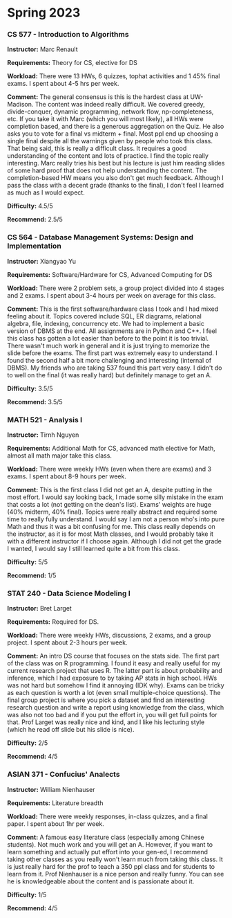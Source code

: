# Spring 2023

### CS 577 - Introduction to Algorithms

**Instructor:** Marc Renault

**Requirements:** Theory for CS, elective for DS

**Workload:** There were 13 HWs, 6 quizzes, tophat activities and 1 45% final exams. I spent about 4-5 hrs per week.

**Comment:** The general consensus is this is the hardest class at UW-Madison. The content was indeed really difficult. We covered greedy, divide-conquer, dynamic programming, network flow, np-completeness, etc. If you take it with Marc (which you will most likely), all HWs were completion based, and there is a generous aggregation on the Quiz. He also asks you to vote for a final vs midterm + final. Most ppl end up choosing a single final despite all the warnings given by people who took this class. That being said, this is really a difficult class. It requires a good understanding of the content and lots of practice. I find the topic really interesting. Marc really tries his best but his lecture is just him reading slides of some hard proof that does not help understanding the content. The completion-based HW means you also don't get much feedback.  Although I pass the class with a decent grade (thanks to the final), I don't feel I learned as much as I would expect.&#x20;

**Difficulty:** 4.5/5

**Recommend:** 2.5/5



### CS 564 - Database Management Systems: Design and Implementation

**Instructor:** Xiangyao Yu

**Requirements:** Software/Hardware for CS, Advanced Computing for DS

**Workload:** There were 2 problem sets, a group project divided into 4 stages and 2 exams. I spent about 3-4 hours per week on average for this class.

**Comment:** This is the first software/hardware class I took and I had mixed feeling about it. Topics covered include SQL, ER diagrams, relational algebra, file, indexing, concurrency etc. We had to implement a basic version of DBMS at the end. All assignments are in Python and C++. I feel this class has gotten a lot easier than before to the point it is too trivial. There wasn't much work in general and it is just trying to memorize the slide before the exams. The first part was extremely easy to understand. I found the second half a bit more challenging and interesting (internal of DBMS). My friends who are taking 537 found this part very easy. I didn't do to well on the final (it was really hard) but definitely manage to get an A.

**Difficulty:** 3.5/5

**Recommend:** 3.5/5



### MATH 521 - Analysis I

**Instructor:** Tirnh Nguyen

**Requirements:** Additional Math for CS, advanced math elective for Math, almost all math major take this class.&#x20;

**Workload:** There were weekly HWs (even when there are exams) and 3 exams. I spent about 8-9 hours per week.

**Comment:** This is the first class I did not get an A, despite putting in the most effort. I would say looking back, I made some silly mistake in the exam that costs a lot (not getting on the dean's list). Exams' weights are huge (40% midterm, 40% final). Topics were really abstract and required some time to really fully understand. I would say I am not a person who's into pure Math and thus it was a bit confusing for me. This class really depends on the instructor, as it is for most Math classes, and I would probably take it with a different instructor if I choose again. Although I did not get the grade I wanted, I would say I still learned quite a bit from this class.

**Difficulty:** 5/5

**Recommend:** 1/5



### STAT 240 - Data Science Modeling I

**Instructor:** Bret Larget

**Requirements:** Required for DS.

**Workload:** There were weekly HWs, discussions, 2 exams, and a group project.  I spent about 2-3 hours per week.

**Comment:** An intro DS course that focuses on the stats side. The first part of the class was on R programming. I found it easy and really useful for my current research project that uses R. The latter part is about probability and inference, which I had exposure to by taking AP stats in high school. HWs was not hard but somehow I find it annoying (IDK why). Exams can be tricky as each question is worth a lot (even small multiple-choice questions). The final group project is where you pick a dataset and find an interesting research question and write a report using knowledge from the class, which was also not too bad and if you put the effort in, you will get full points for that. Prof Larget was really nice and kind, and I like his lecturing style (which he read off slide but his slide is nice).&#x20;

**Difficulty:** 2/5

**Recommend:** 4/5



### ASIAN 371 - Confucius' Analects

**Instructor:** William Nienhauser

**Requirements:** Literature breadth

**Workload:** There were weekly responses, in-class quizzes, and a final paper. I spent about 1hr per week.

**Comment:** A famous easy literature class (especially among Chinese students). Not much work and you will get an A. However, if you want to learn something and actually put effort into your gen-ed, I recommend taking other classes as you really won't learn much from taking this class. It is just really hard for the prof to teach a 350 ppl class and for students to learn from it. Prof Nienhauser is a nice person and really funny. You can see he is knowledgeable about the content and is passionate about it.

**Difficulty:** 1/5

**Recommend:** 4/5
